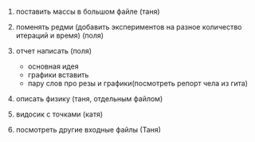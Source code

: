 1. поставить массы в большом файле (таня)

2. поменять редми (добавить экспериментов на разное количество итераций и время) (поля)
3. отчет написать (поля)
    - основная идея
    - графики вставить
    - пару слов про резы и графики(посмотреть репорт чела из гита)

4. описать физику (таня, отдельным файлом)
5. видосик с точками (катя)
6. посмотреть другие входные файлы (Таня)